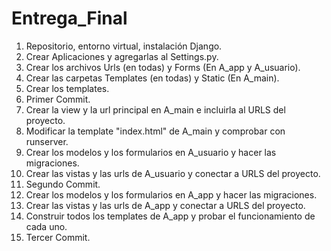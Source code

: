 # Entrega_Final

1. Repositorio, entorno virtual, instalación Django.
2. Crear Aplicaciones y agregarlas al Settings.py.
3. Crear los archivos Urls (en todas) y Forms (En A_app y A_usuario).
4. Crear las carpetas Templates (en todas) y Static (En A_main).
5. Crear los templates.
6. Primer Commit.
7. Crear la view y la url principal en A_main e incluirla al URLS del proyecto.
8. Modificar la template "index.html" de A_main y comprobar con runserver.
9. Crear los modelos y los formularios en A_usuario y hacer las migraciones.
10. Crear las vistas y las urls de A_usuario y conectar a URLS del proyecto.
11. Segundo Commit.
12. Crear los modelos y los formularios en A_app y hacer las migraciones.
13. Crear las vistas y las urls de A_app y conectar a URLS del proyecto.
14. Construir todos los templates de A_app y probar el funcionamiento de cada uno.
15. Tercer Commit.

